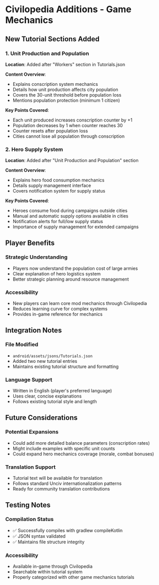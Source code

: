 # Civilopedia Additions - Game Mechanics

## New Tutorial Sections Added

### 1. Unit Production and Population
**Location**: Added after "Workers" section in Tutorials.json

**Content Overview**:
- Explains conscription system mechanics
- Details how unit production affects city population
- Covers the 30-unit threshold before population loss
- Mentions population protection (minimum 1 citizen)

**Key Points Covered**:
- Each unit produced increases conscription counter by +1
- Population decreases by 1 when counter reaches 30
- Counter resets after population loss
- Cities cannot lose all population through conscription

### 2. Hero Supply System
**Location**: Added after "Unit Production and Population" section

**Content Overview**:
- Explains hero food consumption mechanics
- Details supply management interface
- Covers notification system for supply status

**Key Points Covered**:
- Heroes consume food during campaigns outside cities
- Manual and automatic supply options available in cities
- Notification alerts for full/low supply status
- Importance of supply management for extended campaigns

## Player Benefits

### Strategic Understanding
- Players now understand the population cost of large armies
- Clear explanation of hero logistics system
- Better strategic planning around resource management

### Accessibility
- New players can learn core mod mechanics through Civilopedia
- Reduces learning curve for complex systems
- Provides in-game reference for mechanics

## Integration Notes

### File Modified
- `android/assets/jsons/Tutorials.json`
- Added two new tutorial entries
- Maintains existing tutorial structure and formatting

### Language Support
- Written in English (player's preferred language)
- Uses clear, concise explanations
- Follows existing tutorial style and length

## Future Considerations

### Potential Expansions
- Could add more detailed balance parameters (conscription rates)
- Might include examples with specific unit counts
- Could expand hero mechanics coverage (morale, combat bonuses)

### Translation Support
- Tutorial text will be available for translation
- Follows standard Unciv internationalization patterns
- Ready for community translation contributions

## Testing Notes

### Compilation Status
- ✅ Successfully compiles with gradlew compileKotlin
- ✅ JSON syntax validated
- ✅ Maintains file structure integrity

### Accessibility
- Available in-game through Civilopedia
- Searchable within tutorial system
- Properly categorized with other game mechanics tutorials